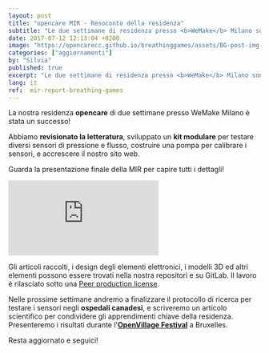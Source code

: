 ```yaml
---
layout: post
title: "opencare MIR - Resoconto della residenza"
subtitle: "Le due settimane di residenza presso <b>WeMake</b> Milano sono state un successo!"
date: 2017-07-12 12:13:04 +0200
image: "https://opencarecc.github.io/breathinggames/assets/BG-post-img-report.jpg"
categories: ["aggiornamenti"]
by: "Silvia"
published: true
excerpt: "Le due settimane di residenza presso <b>WeMake</b> Milano sono state un successo!"
lang: it
ref:  mir-report-breathing-games
---
```


La nostra residenza <b>opencare</b> di due settimane presso WeMake Milano è stata un successo!

Abbiamo <b>revisionato la letteratura</b>, sviluppato un <b>kit modulare</b> per testare diversi sensori di pressione e flusso, costruire una pompa per calibrare i sensori, e accrescere il nostro sito web.

Guarda la presentazione finale della MIR per capire tutti i dettagli!

<iframe class="presentation" src="https://docs.google.com/presentation/d/e/2PACX-1vTTtnTWjSvHVg0bD4mz5sXdNH7VH6U3MsPW25n1zGWwb4qCPcDAGt4hVUOyB_b9eeGaj3FxBlP2yYEV/embed?start=false&loop=false&delayms=3000" frameborder="0" allowfullscreen="true" mozallowfullscreen="true" webkitallowfullscreen="true"></iframe>

Gli articoli raccolti, i design degli elementi elettronici, i modelli 3D ed altri elementi possono essere trovati nella nostra repositori e su GitLab. Il lavoro è rilasciato sotto una [Peer production license](http://wiki.p2pfoundation.net/Peer_Production_License).

Nelle prossime settimane andremo a finalizzare il protocollo di ricerca per testare i sensori negli <b>ospedali canadesi</b>, e scriveremo un articolo scientifico per condividere gli apprendimenti chiave della residenza. Presenteremo i risultati durante l'<b>[OpenVillage Festival](https://edgeryders.eu/c/festival)</b> a Bruxelles.

Resta aggiornato e seguici!
